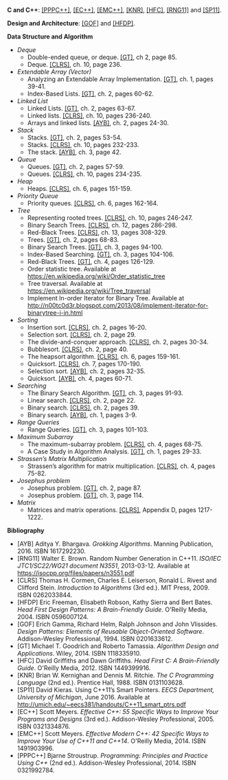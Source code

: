 **C and C++**: [[PPPC++]](#PPPC++), [[EC++]](#EC++), [[EMC++]](#EMC++), [[KNR]](#KNR), [[HFC]](#HFC), [[RNG11]](#RNG11) and [[SP11]](#SP11).

**Design and Architecture**: [[GOF]](#GOF) and [[HFDP]](#HFDP).

**Data Structure and Algorithm**

- *Deque*
	- Double-ended queue, or deque. [[GT]](#GT), ch 2, page 85.
	- Deque. [[CLRS]](#CLRS), ch. 10, page 236.
- *Extendable Array (Vector)*
	- Analyzing an Extendable Array Implementation. [[GT]](#GT), ch. 1, pages 39-41.
	- Index-Based Lists. [[GT]](#GT), ch. 2, pages 60-62.
- *Linked List*
	- Linked Lists. [[GT]](#GT), ch. 2, pages 63-67.
	- Linked lists. [[CLRS]](#CLRS), ch. 10, pages 236-240.
	- Arrays and linked lists. [[AYB]](#AYB), ch. 2, pages 24-30.
- *Stack*
	- Stacks. [[GT]](#GT), ch. 2, pages 53-54.
	- Stacks. [[CLRS]](#CLRS), ch. 10, pages 232-233.
	- The stack. [[AYB]](#AYB), ch. 3, page 42.
- *Queue*
	- Queues. [[GT]](#GT), ch. 2, pages 57-59.
	- Queues. [[CLRS]](#CLRS), ch. 10, pages 234-235.
- *Heap*
	- Heaps. [[CLRS]](#CLRS), ch. 6, pages 151-159.
- *Priority Queue*
	- Priority queues. [[CLRS]](#CLRS), ch. 6, pages 162-164.
- *Tree*
	- Representing rooted trees. [[CLRS]](#CLRS), ch. 10, pages 246-247.
	- Binary Search Trees. [[CLRS]](#CLRS), ch. 12, pages 286-298.
	- Red-Black Trees. [[CLRS]](#CLRS), ch. 13, pages 308-329.
	- Trees. [[GT]](#GT), ch. 2, pages 68-83.
	- Binary Search Trees. [[GT]](#GT), ch. 3, pages 94-100.
	- Index-Based Searching. [[GT]](#GT), ch. 3, pages 104-106.
	- Red-Black Trees. [[GT]](#GT), ch. 4, pages 126-129.
	- Order statistic tree. Available at https://en.wikipedia.org/wiki/Order_statistic_tree
	- Tree traversal. Available at https://en.wikipedia.org/wiki/Tree_traversal
	- Implement In-order Iterator for Binary Tree. Available at http://n00tc0d3r.blogspot.com/2013/08/implement-iterator-for-binarytree-i-in.html
- *Sorting*
	- Insertion sort. [[CLRS]](#CLRS), ch. 2, pages 16-20.
	- Selection sort. [[CLRS]](#CLRS), ch. 2, page 29.
	- The divide-and-conquer approach. [[CLRS]](#CLRS), ch. 2, pages 30-34.
	- Bubblesort. [[CLRS]](#CLRS), ch. 2, page 40.
	- The heapsort algorithm. [[CLRS]](#CLRS), ch. 6, pages 159-161.
	- Quicksort. [[CLRS]](#CLRS), ch. 7, pages 170-190.
	- Selection sort. [[AYB]](#AYB), ch. 2, pages 32-35.
	- Quicksort. [[AYB]](#AYB), ch. 4, pages 60-71.
- *Searching*
	- The Binary Search Algorithm. [[GT]](#GT), ch. 3, pages 91-93.
	- Linear search. [[CLRS]](#CLRS), ch. 2, page 22.
	- Binary search. [[CLRS]](#CLRS), ch. 2, pages 39.
	- Binary search. [[AYB]](#AYB), ch. 1, pages 3-9.
- *Range Queries*
	- Range Queries. [[GT]](#GT), ch. 3, pages 101-103.
- *Maximum Subarray*
	- The maximum-subarray problem. [[CLRS]](#CLRS), ch. 4, pages 68-75.
	- A Case Study in Algorithm Analysis. [[GT]](#GT), ch. 1, pages 29-33.
- *Strassen’s Matrix Multiplication*
	- Strassen’s algorithm for matrix multiplication. [[CLRS]](#CLRS), ch. 4, pages 75-82.
- *Josephus problem*
	- Josephus problem. [[GT]](#GT), ch. 2, page 87.
	- Josephus problem. [[GT]](#GT), ch. 3, page 114.
- *Matrix*
	- Matrices and matrix operations. [[CLRS]](#CLRS), Appendix D, pages 1217-1222.

**Bibliography**

- <a name="AYB"></a>[AYB] Aditya Y. Bhargava. *Grokking Algorithms*. Manning Publication, 2016. ISBN 1617292230.
- <a name="RNG11"></a>[RNG11] Walter E. Brown. Random Number Generation in C++11. *ISO/IEC JTC1/SC22/WG21 document N3551*, 2013-03-12. Available at https://isocpp.org/files/papers/n3551.pdf
- <a name="CLRS"></a>[CLRS] Thomas H. Cormen, Charles E. Leiserson, Ronald L. Rivest and Clifford Stein. *Introduction to Algorithms* (3rd ed.). MIT Press, 2009. ISBN 0262033844.
- <a name="HFDP"></a>[HFDP] Eric Freeman, Elisabeth Robson, Kathy Sierra and Bert Bates. *Head First Design Patterns: A Brain-Friendly Guide*. O'Reilly Media, 2004. ISBN 0596007124.
- <a name="GOF"></a>[GOF] Erich Gamma, Richard Helm, Ralph Johnson and John Vlissides. *Design Patterns: Elements of Reusable Object-Oriented Software*. Addison-Wesley Professional, 1994. ISBN 0201633612.
- <a name="GT"></a>[GT] Michael T. Goodrich and Roberto Tamassia. *Algorithm Design and Applications*. Wiley, 2014. ISBN 1118335910.
- <a name="HFC"></a>[HFC] David Griffiths and Dawn Griffiths. *Head First C: A Brain-Friendly Guide*. O'Reilly Media, 2012. ISBN 1449399916.
- <a name="KNR"></a>[KNR] Brian W. Kernighan and Dennis M. Ritchie. *The C Programming Language* (2nd ed.). Prentice Hall, 1988. ISBN 0131103628.
- <a name="SP11"></a>[SP11] David Kieras. Using C++11’s Smart Pointers. *EECS Department, University of Michigan*, June 2016. Available at http://umich.edu/~eecs381/handouts/C++11_smart_ptrs.pdf
- <a name="EC++"></a>[EC++] Scott Meyers. *Effective C++: 55 Specific Ways to Improve Your Programs and Designs* (3rd ed.). Addison-Wesley Professional, 2005. ISBN 0321334876.
- <a name="EMC++"></a>[EMC++] Scott Meyers. *Effective Modern C++: 42 Specific Ways to Improve Your Use of C++11 and C++14*. O'Reilly Media, 2014. ISBN 1491903996.
- <a name="PPPC++"></a>[PPPC++] Bjarne Stroustrup. *Programming: Principles and Practice Using C++* (2nd ed.). Addison-Wesley Professional, 2014. ISBN 0321992784.
